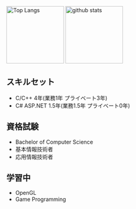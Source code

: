 <p align="left"> 
  <img alt="Top Langs" height="150px" src="https://github-readme-stats.vercel.app/api/top-langs/?username=y0under&layout=compact&show_icons=true&theme=dracula" />
  <img alt="github stats" height="150px" src="https://github-readme-stats.vercel.app/api?username=y0under&theme=dracula&show_icons=ture" />
</p>

## スキルセット

- C/C++ 4年(業務1年 プライベート3年)
- C# ASP.NET 1.5年(業務1.5年 プライベート0年)

## 資格試験

- Bachelor of Computer Science
- 基本情報技術者
- 応用情報技術者

## 学習中

- OpenGL
- Game Programming
 
<!--
**y0under/y0under** is a ✨ _special_ ✨ repository because its `README.md` (this file) appears on your GitHub profile.

Here are some ideas to get you started:

- 🔭 I’m currently working on ...
- 🌱 I’m currently learning ...
- 👯 I’m looking to collaborate on ...
- 🤔 I’m looking for help with ...
- 💬 Ask me about ...
- 📫 How to reach me: ...
- 😄 Pronouns: ...
- ⚡ Fun fact: ...
-->
